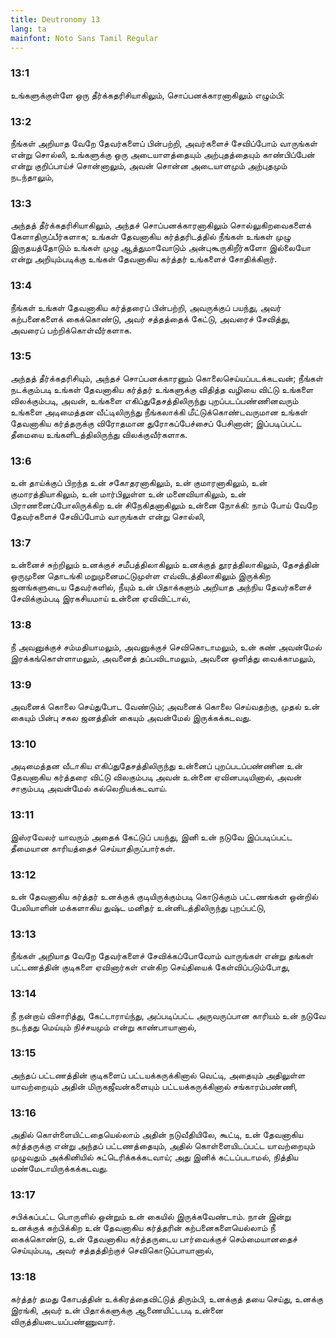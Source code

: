 ```yaml
---
title: Deutronomy 13
lang: ta
mainfont: Noto Sans Tamil Regular
---
```


###  13:1

உங்களுக்குள்ளே ஒரு தீர்க்கதரிசியாகிலும், சொப்பனக்காரனாகிலும் எழும்பி:

###  13:2

நீங்கள் அறியாத வேறே தேவர்களைப் பின்பற்றி, அவர்களைச் சேவிப்போம் வாருங்கள் என்று சொல்லி, உங்களுக்கு ஒரு அடையாளத்தையும் அற்புதத்தையும் காண்பிப்பேன் என்று குறிப்பாய்ச் சொன்னாலும், அவன் சொன்ன அடையாளமும் அற்புதமும் நடந்தாலும்,

###  13:3

அந்தத் தீர்க்கதரிசியாகிலும், அந்தச் சொப்பனக்காரனாகிலும் சொல்லுகிறவைகளைக் கேளாதிருப்பீர்களாக; உங்கள் தேவனாகிய கர்த்தரிடத்தில் நீங்கள் உங்கள் முழு இருதயத்தோடும் உங்கள் முழு ஆத்துமாவோடும் அன்புகூருகிறீர்களோ இல்லையோ என்று அறியும்படிக்கு உங்கள் தேவனாகிய கர்த்தர் உங்களைச் சோதிக்கிறார்.

###  13:4

நீங்கள் உங்கள் தேவனாகிய கர்த்தரைப் பின்பற்றி, அவருக்குப் பயந்து, அவர் கற்பனைகளைக் கைக்கொண்டு, அவர் சத்தத்தைக் கேட்டு, அவரைச் சேவித்து, அவரைப் பற்றிக்கொள்வீர்களாக.

###  13:5

அந்தத் தீர்க்கதரிசியும், அந்தச் சொப்பனக்காரனும் கொலைசெய்யப்படக்கடவன்; நீங்கள் நடக்கும்படி உங்கள் தேவனாகிய கர்த்தர் உங்களுக்கு விதித்த வழியை விட்டு உங்களை விலக்கும்படி, அவன், உங்களை எகிப்துதேசத்திலிருந்து புறப்படப்பண்ணினவரும் உங்களை அடிமைத்தன வீட்டிலிருந்து நீங்கலாக்கி மீட்டுக்கொண்டவருமான உங்கள் தேவனாகிய கர்த்தருக்கு விரோதமான துரோகப்பேச்சைப் பேசினான்; இப்படிப்பட்ட தீமையை உங்களிடத்திலிருந்து விலக்குவீர்களாக.

###  13:6

உன் தாய்க்குப் பிறந்த உன் சகோதரனாகிலும், உன் குமாரனாகிலும், உன் குமாரத்தியாகிலும், உன் மார்பிலுள்ள உன் மனைவியாகிலும், உன் பிராணனைப்போலிருக்கிற உன் சிநேகிதனாகிலும் உன்னை நோக்கி: நாம் போய் வேறே தேவர்களைச் சேவிப்போம் வாருங்கள் என்று சொல்லி,

###  13:7

உன்னைச் சுற்றிலும் உனக்குச் சமீபத்திலாகிலும் உனக்குத் தூரத்திலாகிலும், தேசத்தின் ஒருமுனை தொடங்கி மறுமுனைமட்டுமுள்ள எவ்விடத்திலாகிலும் இருக்கிற ஜனங்களுடைய தேவர்களில், நீயும் உன் பிதாக்களும் அறியாத அந்நிய தேவர்களைச் சேவிக்கும்படி இரகசியமாய் உன்னை ஏவிவிட்டால்,

###  13:8

நீ அவனுக்குச் சம்மதியாமலும், அவனுக்குச் செவிகொடாமலும், உன் கண் அவன்மேல் இரக்கங்கொள்ளாமலும், அவனைத் தப்பவிடாமலும், அவனை ஒளித்து வைக்காமலும்,

###  13:9

அவனைக் கொலை செய்துபோட வேண்டும்; அவனைக் கொலை செய்வதற்கு, முதல் உன் கையும் பின்பு சகல ஜனத்தின் கையும் அவன்மேல் இருக்கக்கடவது.

###  13:10

அடிமைத்தன வீடாகிய எகிப்துதேசத்திலிருந்து உன்னைப் புறப்படப்பண்ணின உன் தேவனாகிய கர்த்தரை விட்டு விலகும்படி அவன் உன்னை ஏவினபடியினால், அவன் சாகும்படி அவன்மேல் கல்லெறியக்கடவாய்.

###  13:11

இஸ்ரவேலர் யாவரும் அதைக் கேட்டுப் பயந்து, இனி உன் நடுவே இப்படிப்பட்ட தீமையான காரியத்தைச் செய்யாதிருப்பார்கள்.

###  13:12

உன் தேவனாகிய கர்த்தர் உனக்குக் குடியிருக்கும்படி கொடுக்கும் பட்டணங்கள் ஒன்றில் பேலியாளின் மக்களாகிய துஷ்ட மனிதர் உன்னிடத்திலிருந்து புறப்பட்டு,

###  13:13

நீங்கள் அறியாத வேறே தேவர்களைச் சேவிக்கப்போவோம் வாருங்கள் என்று தங்கள் பட்டணத்தின் குடிகளை ஏவினார்கள் என்கிற செய்தியைக் கேள்விப்படும்போது,

###  13:14

நீ நன்றாய் விசாரித்து, கேட்டாராய்ந்து, அப்படிப்பட்ட அருவருப்பான காரியம் உன் நடுவே நடந்தது மெய்யும் நிச்சயமும் என்று காண்பாயானால்,

###  13:15

அந்தப் பட்டணத்தின் குடிகளைப் பட்டயக்கருக்கினால் வெட்டி, அதையும் அதிலுள்ள யாவற்றையும் அதின் மிருகஜீவன்களையும் பட்டயக்கருக்கினால் சங்காரம்பண்ணி,

###  13:16

அதில் கொள்ளையிட்டதையெல்லாம் அதின் நடுவீதியிலே, கூட்டி, உன் தேவனாகிய கர்த்தருக்கு என்று அந்தப் பட்டணத்தையும், அதில் கொள்ளையிடப்பட்ட யாவற்றையும் முழுவதும் அக்கினியில் சுட்டெரிக்கக்கடவாய்; அது இனிக் கட்டப்படாமல், நித்திய மண்மேடாயிருக்கக்கடவது.

###  13:17

சபிக்கப்பட்ட பொருளில் ஒன்றும் உன் கையில் இருக்கவேண்டாம். நான் இன்று உனக்குக் கற்பிக்கிற உன் தேவனாகிய கர்த்தரின் கற்பனைகளையெல்லாம் நீ கைக்கொண்டு, உன் தேவனாகிய கர்த்தருடைய பார்வைக்குச் செம்மையானதைச் செய்யும்படி, அவர் சத்தத்திற்குச் செவிகொடுப்பாயானால்,

###  13:18

கர்த்தர் தமது கோபத்தின் உக்கிரத்தைவிட்டுத் திரும்பி, உனக்குத் தயை செய்து, உனக்கு இரங்கி, அவர் உன் பிதாக்களுக்கு ஆணையிட்டபடி உன்னை விருத்தியடையப்பண்ணுவார்.

